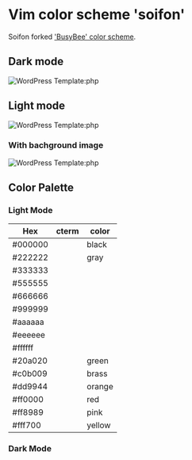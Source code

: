 # Vim color scheme 'soifon'

Soifon forked ['BusyBee' color scheme](https://github.com/vim-scripts/BusyBee).

## Dark mode

![WordPress Template:php](https://raw.githubusercontent.com/wiki/akiya64/soifon/images/soifon_dark.png)

## Light mode

![WordPress Template:php](https://raw.githubusercontent.com/wiki/akiya64/soifon/images/soifon_light.png)

### With bachground image

![WordPress Template:php](https://raw.githubusercontent.com/wiki/akiya64/soifon/images/soifon-bg-scr.png)

## Color Palette

### Light Mode

| Hex     | cterm | color |
| --- | --- | --- |
| #000000 |  | black |
| #222222 |  | gray  |
| #333333 |  |  |
| #555555 |  |  |
| #666666 |  |  |
| #999999 |  |  |
| #aaaaaa |  |  |
| #eeeeee |  |  |
| #ffffff |  |  |
| #20a020 |  | green |
| #c0b009 |  | brass |
| #dd9944 |  | orange |
| #ff0000 |  | red |
| #ff8989 |  | pink |
| #fff700 |  | yellow |

### Dark Mode
